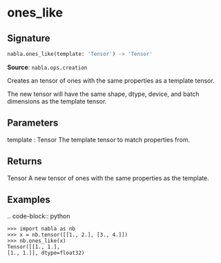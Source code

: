 # ones_like

## Signature

```python
nabla.ones_like(template: 'Tensor') -> 'Tensor'
```

**Source**: `nabla.ops.creation`

Creates an tensor of ones with the same properties as a template tensor.

The new tensor will have the same shape, dtype, device, and batch
dimensions as the template tensor.

Parameters
----------
template : Tensor
    The template tensor to match properties from.

Returns
-------
Tensor
    A new tensor of ones with the same properties as the template.

Examples
--------

.. code-block:: python

    >>> import nabla as nb
    >>> x = nb.tensor([[1., 2.], [3., 4.]])
    >>> nb.ones_like(x)
    Tensor([[1., 1.],
    [1., 1.]], dtype=float32)

